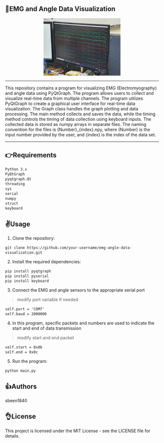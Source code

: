 ## 🤚EMG and Angle Data Visualization

<p align="center">
	<img src="./img/img.png" alt="kingdom" width="50%" height="50%"/>
</p>

---

This repository contains a program for visualizing EMG (Electromyography) and angle data using PyQtGraph. The program allows users to collect and visualize real-time data from multiple channels. The program utilizes PyQtGraph to create a graphical user interface for real-time data visualization. The Graph class handles the graph plotting and data processing. The main method collects and saves the data, while the timing method controls the timing of data collection using keyboard inputs. The collected data is stored as numpy arrays in separate files. The naming convention for the files is {Number}_{index}.npy, where {Number} is the input number provided by the user, and {index} is the index of the data set.

---


## 👉Requirements
```
Python 3.x
PyQtGraph
pyqtgraph.Qt
threading
sys
serial
numpy
struct
keyboard
```

## ✌️Usage
1. Clone the repository:
```
git clone https://github.com/your-username/emg-angle-data-visualization.git
```
2. Install the required dependencies:
```
pip install pyqtgraph
pip install pyserial
pip install keyboard
```
3. Connect the EMG and angle sensors to the appropriate serial port
> modify port variable if needed
```
self.port = 'COM7'
self.baud = 2000000
```
4. In this program, specific packets and numbers are used to indicate the start and end of data transmission
> modify start and end packet
```
self.start = 0x0b
self.end = 0x0c
```
5. Run the program:
```
python main.py
```

## 👍Authors
sbeen1840

## 👌License
This project is licensed under the MIT License - see the LICENSE file for details.
